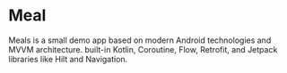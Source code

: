 # Meal
Meals is a small demo app based on modern Android technologies and MVVM architecture. built-in Kotlin, Coroutine, Flow, Retrofit, and Jetpack libraries like Hilt and Navigation.
